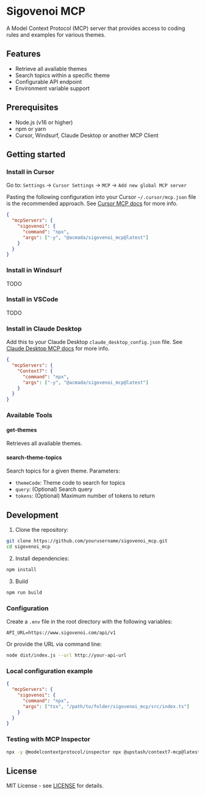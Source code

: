 # Sigovenoi MCP

A Model Context Protocol (MCP) server that provides access to coding rules and examples for various themes.

## Features

- Retrieve all available themes
- Search topics within a specific theme
- Configurable API endpoint
- Environment variable support

## Prerequisites

- Node.js (v16 or higher)
- npm or yarn
- Cursor, Windsurf, Claude Desktop or another MCP Client

## Getting started

### Install in Cursor

Go to: `Settings` -> `Cursor Settings` -> `MCP` -> `Add new global MCP server`

Pasting the following configuration into your Cursor `~/.cursor/mcp.json` file is the recommended approach. See [Cursor MCP docs](https://docs.cursor.com/context/model-context-protocol) for more info.

```json
{
  "mcpServers": {
    "sigovenoi": {
      "command": "npx",
      "args": ["-y", "@acmada/sigovenoi_mcp@latest"]
    }
  }
}
```

### Install in Windsurf

TODO

### Install in VSCode

TODO

### Install in Claude Desktop

Add this to your Claude Desktop `claude_desktop_config.json` file. See [Claude Desktop MCP docs](https://modelcontextprotocol.io/quickstart/user) for more info.

```json
{
  "mcpServers": {
    "Context7": {
      "command": "npx",
      "args": ["-y", "@acmada/sigovenoi_mcp@latest"]
    }
  }
}
```

### Available Tools

#### get-themes
Retrieves all available themes.

#### search-theme-topics
Search topics for a given theme. Parameters:
- `themeCode`: Theme code to search for topics
- `query`: (Optional) Search query
- `tokens`: (Optional) Maximum number of tokens to return


## Development

1. Clone the repository:
```bash
git clone https://github.com/yourusername/sigovenoi_mcp.git
cd sigovenoi_mcp
```

2. Install dependencies:
```bash
npm install
```

3. Build
```bash
npm run build
```

### Configuration

Create a `.env` file in the root directory with the following variables:
```env
API_URL=https://www.sigovenoi.com/api/v1
```

Or provide the URL via command line:
```bash
node dist/index.js --url http://your-api-url
```

### Local configuration example
```json
{
  "mcpServers": {
    "sigovenoi": {
      "command": "npx",
      "args": ["tsx", "/path/to/folder/sigovenoi_mcp/src/index.ts"]
    }
  }
}
```

### Testing with MCP Inspector

```bash
npx -y @modelcontextprotocol/inspector npx @upstash/context7-mcp@latest
```


## License

MIT License - see [LICENSE](LICENSE) for details.
